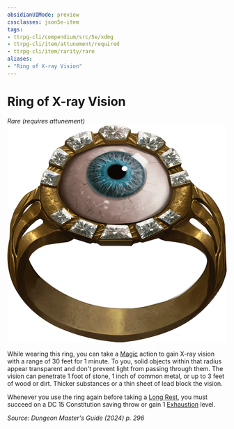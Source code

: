 ```yaml
---
obsidianUIMode: preview
cssclasses: json5e-item
tags:
- ttrpg-cli/compendium/src/5e/xdmg
- ttrpg-cli/item/attunement/required
- ttrpg-cli/item/rarity/rare
aliases: 
- "Ring of X-ray Vision"
---
```

# Ring of X-ray Vision
*Rare (requires attunement)*  
![](3-Mechanics/CLI/items/img/ring-of-x-ray-vision.webp#right)


While wearing this ring, you can take a [Magic](3-Mechanics/CLI/rules/actions.md#Magic) action to gain X-ray vision with a range of 30 feet for 1 minute. To you, solid objects within that radius appear transparent and don't prevent light from passing through them. The vision can penetrate 1 foot of stone, 1 inch of common metal, or up to 3 feet of wood or dirt. Thicker substances or a thin sheet of lead block the vision.

Whenever you use the ring again before taking a [Long Rest](3-Mechanics/CLI/rules/variant-rules/long-rest-xphb.md), you must succeed on a DC 15 Constitution saving throw or gain 1 [Exhaustion](3-Mechanics/CLI/rules/conditions.md#Exhaustion) level.

*Source: Dungeon Master's Guide (2024) p. 296*